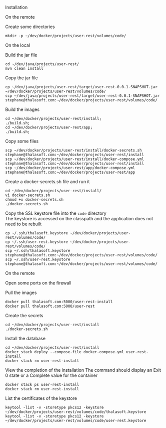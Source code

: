 Installation

On the remote

Create some directories
```
mkdir -p ~/dev/docker/projects/user-rest/volumes/code/
```

On the local

Build the jar file
```
cd ~/dev/java/projects/user-rest/
mvn clean install
```

Copy the jar file
```
cp ~/dev/java/projects/user-rest/target/user-rest-0.0.1-SNAPSHOT.jar ~/dev/docker/projects/user-rest/volumes/code/
scp ~/dev/java/projects/user-rest/target/user-rest-0.0.1-SNAPSHOT.jar stephane@thalasoft.com:~/dev/docker/projects/user-rest/volumes/code/
```

Build the images
```
cd ~/dev/docker/projects/user-rest/install;
./build.sh;
cd ~/dev/docker/projects/user-rest/app;
./build.sh;
```

Copy some files
```
scp ~/dev/docker/projects/user-rest/install/docker-secrets.sh stephane@thalasoft.com:~/dev/docker/projects/user-rest/install
scp ~/dev/docker/projects/user-rest/install/docker-compose.yml stephane@thalasoft.com:~/dev/docker/projects/user-rest/install
scp ~/dev/docker/projects/user-rest/app/docker-compose.yml stephane@thalasoft.com:~/dev/docker/projects/user-rest/app
```

Create a docker-secrets.sh file and run it
```
cd ~/dev/docker/projects/user-rest/install/
vi docker-secrets.sh
chmod +x docker-secrets.sh
./docker-secrets.sh
```

Copy the SSL keystore file into the `code` directory  
The keystore is accessed on the classpath and the application does not need to be rebuilt
```
cp ~/.ssh/thalasoft.keystore ~/dev/docker/projects/user-rest/volumes/code/
cp ~/.ssh/user-rest.keystore ~/dev/docker/projects/user-rest/volumes/code/
scp ~/.ssh/thalasoft.keystore stephane@thalasoft.com:~/dev/docker/projects/user-rest/volumes/code/
scp ~/.ssh/user-rest.keystore stephane@thalasoft.com:~/dev/docker/projects/user-rest/volumes/code/
```

On the remote

Open some ports on the firewall

Pull the images
```  
docker pull thalasoft.com:5000/user-rest-install
docker pull thalasoft.com:5000/user-rest
```

Create the secrets
```
cd ~/dev/docker/projects/user-rest/install
./docker-secrets.sh
```

Install the database
```
cd ~/dev/docker/projects/user-rest/install
docker stack deploy --compose-file docker-compose.yml user-rest-install
docker stack rm user-rest-install
```

View the completion of the installation
The command should display an Exit 0 state or a Complete value for the container
```
docker stack ps user-rest-install
docker stack rm user-rest-install
```

List the certificates of the keystore
```
keytool -list -v -storetype pkcs12 -keystore ~/dev/docker/projects/user-rest/volumes/code/thalasoft.keystore
keytool -list -v -storetype pkcs12 -keystore ~/dev/docker/projects/user-rest/volumes/code/user-rest.keystore
```
